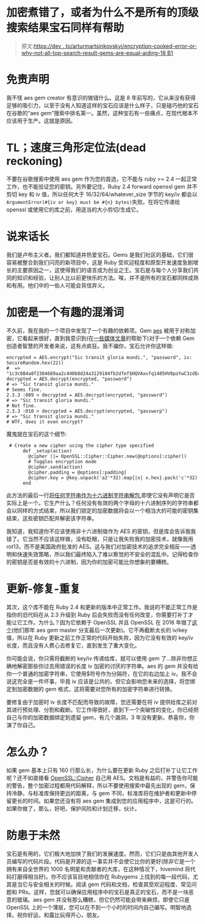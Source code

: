# 加密煮错了，或者为什么不是所有的顶级搜索结果宝石同样有帮助

> 原文:[https://dev . to/arturmartsinkovskyi/encryption-cooked-error-or-why-not-all-top-search-result-gems-are-equal-aiding-18 B1](https://dev.to/arturmartsinkovskyi/encryption-cooked-wrong-or-why-not-all-top-search-result-gems-are-equally-aiding-18b1)

# [](#disclaimer)免责声明

我不怪 aes gem creator 有意识的做错什么。这是 8 年前写的，它从来没有获得足够的吸引力，以至于没有人知道这样的宝石应该是什么样子，只是碰巧他的宝石在谷歌的“aes gem”搜索中排名第一。虽然，这种宝石有一些痛点，在现代根本不应该用于生产。这就是原因。

# TL；速度三角形定位法(dead reckoning)

不要在谷歌搜索中使用 aes gem 作为您的首选，它不能与 ruby >= 2.4 一起正常工作，也不能验证您的密钥。另外要记住，Ruby 2.4 forward openssl gem 并不剪切 key 和 iv 值，所以任何大于 16/32/64/whatever_size 字节的 key/iv 都会以`ArgumentError(#{iv or key} must be #{n} bytes)`失败。在将它传递给 openssl 或使用它的库之前，用适当的大小剪切/生成它。

# [](#long-story)说来话长

我们是卢布主义者。我们都知道并热爱宝石。Gems 是我们社区的基础，它们很容易被整合到我们闪亮的新项目中，这是 Ruby 受欢迎程度和原型开发速度急剧增长的主要原因之一，这使得我们的语言成为创业之王。宝石是与每个人分享我们共同的知识和经验，让别人比以前更快乐的方法。唉，并不是所有的宝石都同样成熟和有用。他们中的一些人可能会背信弃义。

# [](#encryption-is-a-funny-word-for-obfuscation)加密是一个有趣的混淆词

不久前，我在我的一个项目中发现了一个有趣的依赖项。Gem [aes](https://github.com/chicks/aes) 被用于对称加密，它看起来很好，直到我意识到(在[一些媒体文章](https://blog.elpassion.com/simple-and-terrifying-encryption-story-c1f1d6707c07)的帮助下)对于一个依赖 Gem 创造者智慧的开发者来说，这有点疯狂。我不骗你，宝石允许你这样做:

```
encrypted = AES.encrypt("Sic transit gloria mundi.", "password", iv: SecureRandom.hex(22))
#  => "1c3c084a8f2384689aa2c440b8d24a3129104fb2dfef$HQVAxvfq1405HV0poYwC3zdEebWC05qhUlMkPbG+kLw="
decrypted = AES.decrypt(encrypted, "password")
# => "Sic transit gloria mundi."
# Seems fine.
2.3.3 :009 > decrypted = AES.decrypt(encrypted, "gassword")
# => "Sic transit gloria mundi."
# Not fine.
2.3.3 :010 > decrypted = AES.decrypt(encrypted, "gassworp")
# => "Sic transit gloria mundi."
# WTF, does it even encrypt? 
```

魔鬼就在宝石的这个细节:

```
 # Create a new cipher using the cipher type specified
      def _setup(action)
        @cipher ||= OpenSSL::Cipher::Cipher.new(@options[:cipher])
        # Toggles encryption mode
        @cipher.send(action)
        @cipher.padding = @options[:padding]
        @cipher.key = @key.unpack('a2'*32).map{|x| x.hex}.pack('c'*32)
      end 
```

此方法的最后一行[将任何字符串作为十六进制字符串解包](https://apidock.com/ruby/String/unpack),即使它没有声明它是否实际上是一个。它生产什么？任何没有有效的两个字母的十六进制序列的字符串都会以同样的方式结束，所以我们锁定的加密数据将会以一个相当大的可能的密钥集结束，这些密钥匹配并解密该字符串。

我知道，我知道你不应该使用非十六进制值作为 AES 的密钥，但是库会告诉我我错了。它当然不应该这样做，没有眨眼，只是让我失败我的加密技术，就像我用 rot13，而不是美国政府批准的 AES。这与我们对加密技术的追求完全相反——透明和快速失效策略，所以我们最终陷入了难以察觉的不安全的混乱中。记得检查你的密钥是否是有效的十六进制，因为你的加密可能比你想象的要糟糕。

# [](#update-fix-repeat)更新-修复-重复

其次，这个库不能在 Ruby 2.4 和更新的版本中正常工作。我说的不能正常工作是指你的旧代码在从 2.3 升级到 Ruby 后会失败而没有任何改变，你需要打补丁才能让它工作。为什么？因为它依赖于 OpenSSL 并且 OpenSSL 在 2016 年做了[这个](https://github.com/ruby/ruby/commit/ce635262f53b760284d56bb1027baebaaec175d1)(他们那年 aes gem master 分支最后一次更新)。它不再截断太长的 iv/key 值，所以在 Ruby 更新之前工作正常的代码开始失败，因为它没有有效的 key/iv 长度，而且没有人费心去修复它，直到发生了重大变化。

你可能会说，你只需将截断的 key/iv 传递给库，就可以使用 gem 了...除非你想正确地解密那些你过去用错误的长度 iv 加密的讨厌的字符串。aes 的 gem 并没有给你一个普通的加密字符串，它使用$符号作为分隔符，在它的右边加上 iv。我不会说这完全是一件坏事，毕竟 iv 应该是公共的，但它会影响您未来的选择，将您绑定到加密数据的 gem 格式，这将需要对您所有的加密字符串进行转换。

要修复由于加密时 iv 长度不匹配而导致的故障，您还需要在将 iv 提供给库之前对其进行预处理、分割和截断。它工作得很好，直到下一个突破性的变化，你已经把自己与你的加密数据绑定到遗留 gem，有几个漏洞，3 年没有更新。恭喜你，你演了你自己。

# [](#what-should-i-do)怎么办？

如果 gem 基本上只有 160 行那么长，为什么要在更新 Ruby 之后打补丁让它工作呢？还不如直接看 [OpenSSL::Cipher](https://ruby-doc.org/stdlib-2.0.0/libdoc/openssl/rdoc/OpenSSL/Cipher.html) 自己用 AES。文档是有益的，并警告你可能的警告，整个加密过程都用代码解释，所以不要使用搜索中最先出现的 gem，保持冷静，与标准库保持更远的距离，与 gem 不同，标准库将在维护者和更新中停留更长的时间。如果您还没有将 aes gem 集成到您的应用程序中，这是可行的。如果你做了，那么，好吧，保护风险和计划迁移，伙计。

# [](#better-to-be-safe-than-sorry)防患于未然

宝石是有用的，它们极大地加快了我们的发展速度。然而，它们只是由其他开发人员编写的代码片段。代码是开源的这一事实并不会使它比你的更好(除非它是一个拥有来自全世界的 1000 名明星和贡献者的大库，在这种情况下，hivemind 将代码打磨得相当好)。你不应该盲目地相信你在 Rubygems 上找到的每一段代码，尤其是当它与安全相关的时候。阅读 gem 代码和文档，检查其受欢迎程度、常见问题和 PRs。这样，您就可以确保应用程序中的宝石是真正的宝石，而不是一块恶意的玻璃。aes gem 并没有那么糟糕，但它仍然可能会带来麻烦，即使它只是 OpenSSL 上的一个薄层，您可以在不到一个小时的时间内自己编写。明智地选择。祝你好运，和露比玩得开心，朋友。
